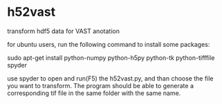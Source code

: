 # h52vast
transform hdf5 data for VAST anotation

for ubuntu users, run the following command to install some packages:

sudo apt-get install python-numpy python-h5py python-tk python-tifffile spyder

use spyder to open and run(F5) the h52vast.py, and than choose the file you want to transform. The program should be able to generate a corresponding tif file in the same folder with the same name.
